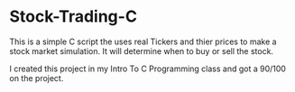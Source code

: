 # Stock-Trading-C

This is a simple C script the uses real Tickers and thier prices to make a stock market simulation. 
It will determine when to buy or sell the stock. 

I created this project in my Intro To C Programming class and got a 90/100 on the project.
